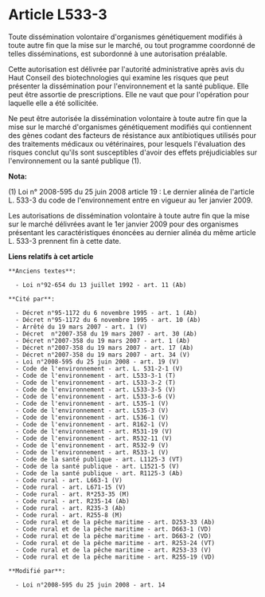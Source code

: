 # Article L533-3

Toute dissémination volontaire d'organismes génétiquement modifiés à toute autre fin que la mise sur le marché, ou tout
programme coordonné de telles disséminations, est subordonné à une autorisation préalable.

Cette autorisation est délivrée par l'autorité administrative après avis du Haut Conseil des biotechnologies qui examine les
risques que peut présenter la dissémination pour l'environnement et la santé publique. Elle peut être assortie de
prescriptions. Elle ne vaut que pour l'opération pour laquelle elle a été sollicitée.

Ne peut être autorisée la dissémination volontaire à toute autre fin que la mise sur le marché d'organismes génétiquement
modifiés qui contiennent des gènes codant des facteurs de résistance aux antibiotiques utilisés pour des traitements médicaux
ou vétérinaires, pour lesquels l'évaluation des risques conclut qu'ils sont susceptibles d'avoir des effets préjudiciables
sur l'environnement ou la santé publique (1).

**Nota:**

(1) Loi n° 2008-595 du 25 juin 2008 article 19 : Le dernier alinéa de l'article L. 533-3 du code de l'environnement entre en
vigueur au 1er janvier 2009.

Les autorisations de dissémination volontaire à toute autre fin que la mise sur le marché délivrées avant le 1er janvier 2009
pour des organismes présentant les caractéristiques énoncées au dernier alinéa du même article L. 533-3 prennent fin à cette
date.

**Liens relatifs à cet article**

	**Anciens textes**:

	  - Loi n°92-654 du 13 juillet 1992 - art. 11 (Ab)

	**Cité par**:

	  - Décret n°95-1172 du 6 novembre 1995 - art. 1 (Ab)
	  - Décret n°95-1172 du 6 novembre 1995 - art. 10 (Ab)
	  - Arrêté du 19 mars 2007 - art. 1 (V)
	  - Décret  n°2007-358 du 19 mars 2007 - art. 30 (Ab)
	  - Décret n°2007-358 du 19 mars 2007 - art. 1 (Ab)
	  - Décret n°2007-358 du 19 mars 2007 - art. 17 (Ab)
	  - Décret n°2007-358 du 19 mars 2007 - art. 34 (V)
	  - Loi n°2008-595 du 25 juin 2008 - art. 19 (V)
	  - Code de l'environnement - art. L. 531-2-1 (V)
	  - Code de l'environnement - art. L533-3-1 (T)
	  - Code de l'environnement - art. L533-3-2 (T)
	  - Code de l'environnement - art. L533-3-5 (V)
	  - Code de l'environnement - art. L533-3-6 (V)
	  - Code de l'environnement - art. L535-1 (V)
	  - Code de l'environnement - art. L535-3 (V)
	  - Code de l'environnement - art. L536-1 (V)
	  - Code de l'environnement - art. R162-1 (V)
	  - Code de l'environnement - art. R531-19 (V)
	  - Code de l'environnement - art. R532-11 (V)
	  - Code de l'environnement - art. R532-9 (V)
	  - Code de l'environnement - art. R533-1 (V)
	  - Code de la santé publique - art. L1125-3 (VT)
	  - Code de la santé publique - art. L1521-5 (V)
	  - Code de la santé publique - art. R1125-3 (Ab)
	  - Code rural - art. L663-1 (V)
	  - Code rural - art. L671-15 (V)
	  - Code rural - art. R*253-35 (M)
	  - Code rural - art. R235-14 (Ab)
	  - Code rural - art. R235-3 (Ab)
	  - Code rural - art. R255-8 (M)
	  - Code rural et de la pêche maritime - art. D253-33 (Ab)
	  - Code rural et de la pêche maritime - art. D663-1 (VD)
	  - Code rural et de la pêche maritime - art. D663-2 (VD)
	  - Code rural et de la pêche maritime - art. R253-24 (VT)
	  - Code rural et de la pêche maritime - art. R253-33 (V)
	  - Code rural et de la pêche maritime - art. R255-19 (VD)

	**Modifié par**:

	  - Loi n°2008-595 du 25 juin 2008 - art. 14
